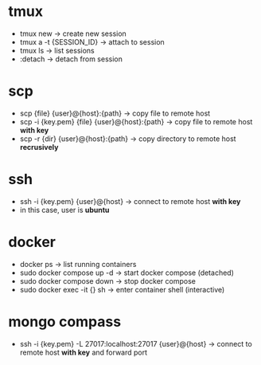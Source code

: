 # tmux
- tmux new -> create new session
- tmux a -t {SESSION_ID} -> attach to session
- tmux ls -> list sessions
- :detach -> detach from session

# scp
- scp {file} {user}@{host}:{path} -> copy file to remote host
- scp -i {key.pem} {file} {user}@{host}:{path} -> copy file to remote host **with key**
- scp -r {dir} {user}@{host}:{path} -> copy directory to remote host **recrusively**

# ssh
- ssh -i {key.pem} {user}@{host} -> connect to remote host **with key**
- in this case, user is **ubuntu**

# docker
- docker ps -> list running containers
- sudo docker compose up -d -> start docker compose (detached)
- sudo docker compose down -> stop docker compose
- sudo docker exec -it {} sh -> enter container shell (interactive)

# mongo compass
- ssh -i {key.pem} -L 27017:localhost:27017 {user}@{host} -> connect to remote host **with key** and forward port
